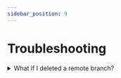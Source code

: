 ```yaml
---
sidebar_position: 9
---
```


# Troubleshooting

<details>
  <summary>What if I deleted a remote branch?</summary>

  Branches deleted directly on the remote repository canont be re-created through Appsmith. The user needs to checkout a new branch from the local version of the deleted remote branch, commit and push the changes to remote.

  For example: If `fix-abc` was deleted from the remote repository. The user needs to checkout `fix-abc` on Appsmith, create a new branch `new-fix-abc`, commit their changes and push them to remote. The user can then follow the Git flow with `new-fix-abc` branch.

  To prevent these kind of errors, important branches should have protections on remote repositories that prevent deletion.
</details>
